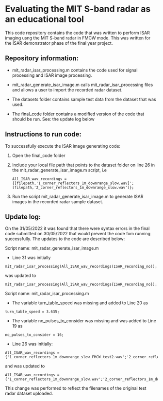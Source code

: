 # Evaluating the MIT S-band radar as an educational tool
This code repository contains the code that was written to perform ISAR imaging usng the MIT S-band radar in FMCW mode. This was written for the ISAR demonstrator phase of the final year project.

## Repository information:

- mit_radar_isar_processing.m contains the code used for signal processing and ISAR image processing.

- mit_radar_generate_isar_image.m calls mit_radar_isar_processing files and allows a user to import the recorded radar dataset.

- The datasets folder contains sample test data from the dataset that was used.

- The final_code folder contains a modified version of the code that should be run. See: the update log below

## Instructions to run code:

To successfully execute the ISAR image generating code:

1. Open the final_code folder
2. Include your local file path that points to the dataset folder on line 26 in the mit_radar_generate_isar_image.m script, i.e 

   ```
   All_ISAR_wav_recordings = {[filepath,'1_corner_reflectors_1m_downrange_slow.wav]';[filepath,'2_corner_reflectors_1m_downrange_slow.wav']};
   ```

2. Run the script mit_radar_generate_isar_image.m to generate ISAR images in the recorded radar sample dataset.


## Update log:

On the 31/05/2022 it was found that there were syntax errors in the final code submitted on 30/05/2022 that would prevent the code fom running successfully. The updates to the code are described below:

Script name: mit_radar_generate_isar_image.m

- Line 31 was initially

```
mit_radar_isar_processing(All_ISAR_wav_recordings(ISAR_recording_no)); 
```

was updated to

```
mit_radar_isar_processing(All_ISAR_wav_recordings{ISAR_recording_no}); 
```



Script name: mit_radar_isar_processing.m

- The variable turn_table_speed was missing and added to Line 20 as

```
turn_table_speed = 3.635;
```



- The variable no_pulses_to_consider was missing and was added to Line 19 as

```
no_pulses_to_consider = 16;
```



- Line 26 was initially:

```
All_ISAR_wav_recordings = {'1_corner_reflectors_1m_downrange_slow_FMCW_test2.wav';'2_corner_reflectors_1m_downrange_slow.wav'};
```

and was updated to

```
All_ISAR_wav_recordings = {'1_corner_reflectors_1m_downrange_slow.wav';'2_corner_reflectors_1m_downrange_slow.wav'};
```

This change was performed to reflect the filenames of the original test radar dataset uploaded.
